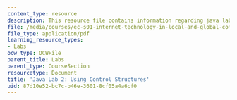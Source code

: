 ```yaml
---
content_type: resource
description: This resource file contains information regarding java lab 2.
file: /media/courses/ec-s01-internet-technology-in-local-and-global-communities-spring-2005-summer-2005/87d10e52bc7cb46e36018cf05a4a6cf0_MITEC_S01S05_variab_opera.pdf
file_type: application/pdf
learning_resource_types:
- Labs
ocw_type: OCWFile
parent_title: Labs
parent_type: CourseSection
resourcetype: Document
title: 'Java Lab 2: Using Control Structures'
uid: 87d10e52-bc7c-b46e-3601-8cf05a4a6cf0
---
```

